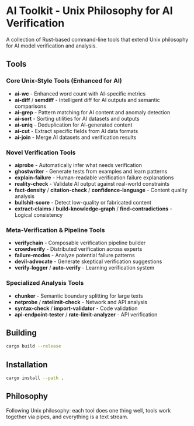 # AI Toolkit - Unix Philosophy for AI Verification

A collection of Rust-based command-line tools that extend Unix philosophy for AI model verification and analysis.

## Tools

### Core Unix-Style Tools (Enhanced for AI)
- **ai-wc** - Enhanced word count with AI-specific metrics
- **ai-diff** / **semdiff** - Intelligent diff for AI outputs and semantic comparisons  
- **ai-grep** - Pattern matching for AI content and anomaly detection
- **ai-sort** - Sorting utilities for AI datasets and outputs
- **ai-uniq** - Deduplication for AI-generated content
- **ai-cut** - Extract specific fields from AI data formats
- **ai-join** - Merge AI datasets and verification results

### Novel Verification Tools
- **aiprobe** - Automatically infer what needs verification
- **ghostwriter** - Generate tests from examples and learn patterns
- **explain-failure** - Human-readable verification failure explanations
- **reality-check** - Validate AI output against real-world constraints
- **fact-density** / **citation-check** / **confidence-language** - Content quality analysis
- **bullshit-score** - Detect low-quality or fabricated content
- **extract-claims** / **build-knowledge-graph** / **find-contradictions** - Logical consistency

### Meta-Verification & Pipeline Tools
- **verifychain** - Composable verification pipeline builder
- **crowdverify** - Distributed verification across experts
- **failure-modes** - Analyze potential failure patterns
- **devil-advocate** - Generate skeptical verification suggestions
- **verify-logger** / **auto-verify** - Learning verification system

### Specialized Analysis Tools
- **chunker** - Semantic boundary splitting for large texts
- **netprobe** / **ratelimit-check** - Network and API analysis
- **syntax-check** / **import-validator** - Code validation
- **api-endpoint-tester** / **rate-limit-analyzer** - API verification

## Building

```bash
cargo build --release
```

## Installation

```bash
cargo install --path .
```

## Philosophy

Following Unix philosophy: each tool does one thing well, tools work together via pipes, and everything is a text stream.